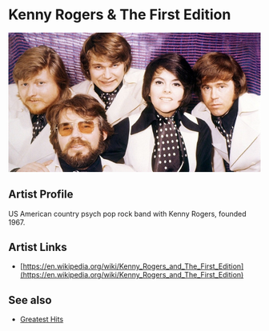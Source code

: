 # Kenny Rogers & The First Edition

![](../../assets/artists/Kenny_Rogers_and_The_First_Edition.png)

## Artist Profile

US American country psych pop rock band with Kenny Rogers, founded 1967.

## Artist Links

- [https://en.wikipedia.org/wiki/Kenny_Rogers_and_The_First_Edition](https://en.wikipedia.org/wiki/Kenny_Rogers_and_The_First_Edition)


## See also

- [Greatest Hits](Greatest_Hits.md)
